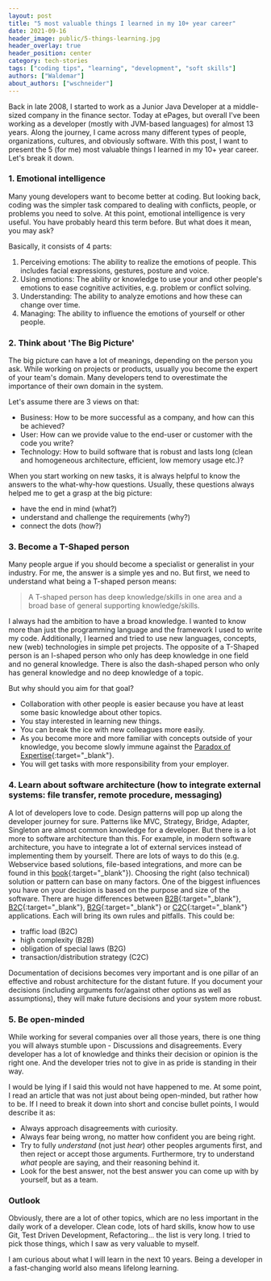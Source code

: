 ```yaml
---
layout: post
title: "5 most valuable things I learned in my 10+ year career"
date: 2021-09-16
header_image: public/5-things-learning.jpg
header_overlay: true
header_position: center
category: tech-stories
tags: ["coding tips", "learning", "development", "soft skills"]
authors: ["Waldemar"]
about_authors: ["wschneider"]
---
```


Back in late 2008, I started to work as a Junior Java Developer at a middle-sized company in the finance sector.
Today at ePages, but overall I've been working as a developer (mostly with JVM-based languages) for almost 13 years.
Along the journey, I came across many different types of people, organizations, cultures, and obviously software.
With this post, I want to present the 5 (for me) most valuable things I learned in my 10+ year career.
Let's break it down.


### 1. Emotional intelligence

Many young developers want to become better at coding.
But looking back, coding was the simpler task compared to dealing with conflicts, people, or problems you need to solve.
At this point, emotional intelligence is very useful.
You have probably heard this term before.
But what does it mean, you may ask?

Basically, it consists of 4 parts:
1. Perceiving emotions: The ability to realize the emotions of people.
This includes facial expressions, gestures, posture and voice.
2. Using emotions: The ability or knowledge to use your and other people's emotions to ease cognitive activities, e.g. problem or conflict solving.
3. Understanding: The ability to analyze emotions and how these can change over time.
4. Managing: The ability to influence the emotions of yourself or other people.



### 2. Think about 'The Big Picture'

The big picture can have a lot of meanings, depending on the person you ask.
While working on projects or products, usually you become the expert of your team's domain.
Many developers tend to overestimate the importance of their own domain in the system.

Let's assume there are 3 views on that:
- Business: How to be more successful as a company, and how can this be achieved?
- User: How can we provide value to the end-user or customer with the code you write?
- Technology: How to build software that is robust and lasts long (clean and homogeneous architecture, efficient, low memory usage etc.)?

When you start working on new tasks, it is always helpful to know the answers to the what-why-how questions.
Usually, these questions always helped me to get a grasp at the big picture:
- have the end in mind (what?)
- understand and challenge the requirements (why?)
- connect the dots (how?)


### 3. Become a T-Shaped person

Many people argue if you should become a specialist or generalist in your industry.
For me, the answer is a simple yes and no. But first, we need to understand what being a T-shaped person means:

> A T-shaped person has deep knowledge/skills in one area and a broad base of general supporting knowledge/skills.

I always had the ambition to have a broad knowledge.
I wanted to know more than just the programming language and the framework I used to write my code.
Additionally, I learned and tried to use new languages, concepts, new (web) technologies in simple pet projects.
The opposite of a T-Shaped person is an I-shaped person who only has deep knowledge in one field and no general knowledge.
There is also the dash-shaped person who only has general knowledge and no deep knowledge of a topic.

But why should you aim for that goal?

- Collaboration with other people is easier because you have at least some basic knowledge about other topics.
- You stay interested in learning new things.
- You can break the ice with new colleagues more easily.
- As you become more and more familiar with concepts outside of your knowledge, you become slowly immune against the [Paradox of Expertise](https://www.psychologytoday.com/us/blog/tracking-wonder/201906/the-paradox-expertise){:target="_blank"}.
- You will get tasks with more responsibility from your employer.



### 4. Learn about software architecture (how to integrate external systems: file transfer, remote procedure, messaging)

A lot of developers love to code.
Design patterns will pop up along the developer journey for sure.
Patterns like MVC, Strategy, Bridge, Adapter, Singleton are almost common knowledge for a developer.
But there is a lot more to software architecture than this.
For example, in modern software architecture, you have to integrate a lot of external services instead of implementing them by yourself.
There are lots of ways to do this (e.g. Webservice based solutions, file-based integrations, and more can be found in this [book](https://www.amazon.de/Patterns-Enterprise-Application-Architecture-Addison-Wesley-ebook/dp/B008OHVDFM/ref=rvi_1/){:target="_blank"}).
Choosing the right (also technical) solution or pattern can base on many factors.
One of the biggest influences you have on your decision is based on the purpose and size of the software.
There are huge differences between [B2B](https://en.wikipedia.org/wiki/Business-to-business){:target="_blank"}, [B2C](https://en.wikipedia.org/wiki/Direct-to-consumer){:target="_blank"}, [B2G](https://en.wikipedia.org/wiki/Business-to-government){:target="_blank"} or [C2C](https://en.wikipedia.org/wiki/Customer_to_customer){:target="_blank"} applications.
Each will bring its own rules and pitfalls.
This could be:

- traffic load (B2C)
- high complexity (B2B)
- obligation of special laws (B2G)
- transaction/distribution strategy (C2C)

Documentation of decisions becomes very important and is one pillar of an effective and robust architecture for the distant future.
If you document your decisions (including arguments for/against other options as well as assumptions), they will make future decisions and your system more robust.

### 5. Be open-minded

While working for several companies over all those years, there is one thing you will always stumble upon - Discussions and disagreements.
Every developer has a lot of knowledge and thinks their decision or opinion is the right one.
And the developer tries not to give in as pride is standing in their way.

I would be lying if I said this would not have happened to me.
At some point, I read an article that was not just about being open-minded, but rather how to be.
If I need to break it down into short and concise bullet points, I would describe it as:

- Always approach disagreements with curiosity.
- Always fear being wrong, no matter how confident you are being right.
- Try to fully *understand* (not just *hear*) other peoples arguments first, and then reject or accept those arguments.
Furthermore, try to understand *what* people are saying, and their reasoning behind it.
- Look for the best answer, not the best answer you can come up with by yourself, but as a team.

### Outlook

Obviously, there are a lot of other topics, which are no less important in the daily work of a developer.
Clean code, lots of hard skills, know how to use Git, Test Driven Development, Refactoring... the list is very long.
I tried to pick those things, which I saw as very valuable to myself.

I am curious about what I will learn in the next 10 years.
Being a developer in a fast-changing world also means lifelong learning.
